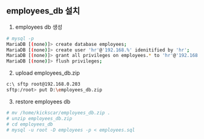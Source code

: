 ## employees_db 설치
1. employees db 생성
```sh
# mysql -p
MariaDB [(none)]> create database employees;
MariaDB [(none)]> create user 'hr'@'192.168.%' idenitified by 'hr';
MariaDB [(none)]> grant all privileges on employees.* to 'hr'@'192.168.%';
MariaDB [(none)]> flush privileges;
```

2. upload employees_db.zip
```sh
c:\ sftp root@192.168.0.203
sftp:/root> put D:\employees_db.zip
```

3. restore employees db
```sh
# mv /home/kickscar/employees_db.zip .
# unzip employees_db.zip
# cd employees_db
# mysql -u root -D employees -p < employees.sql

```
